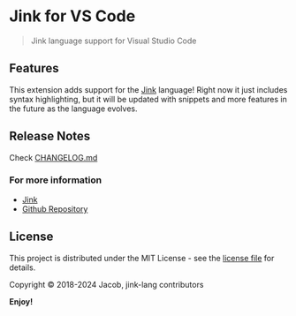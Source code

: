 # Jink for VS Code

> Jink language support for Visual Studio Code

## Features

This extension adds support for the [Jink](https://github.com/jink-lang/jink) language! Right now it just includes syntax highlighting, but it will be updated with snippets and more features in the future as the language evolves.

## Release Notes

Check [CHANGELOG.md](https://github.com/jink-lang/jink-vscode/blob/master/CHANGELOG.md)

### For more information

* [Jink](https://github.com/jink-lang/jink)
* [Github Repository](https://github.com/jink-lang/jink-vscode)

## License

This project is distributed under the MIT License - see the [license file](LICENSE) for details.

Copyright © 2018-2024 Jacob, jink-lang contributors

**Enjoy!**
